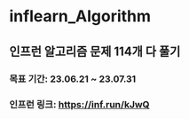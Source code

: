 # inflearn_Algorithm
## 인프런 알고리즘 문제 114개 다 풀기

### 목표 기간: 23.06.21 ~ 23.07.31


### 인프런 링크: https://inf.run/kJwQ
